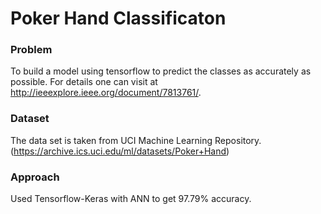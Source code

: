 # Poker Hand Classificaton

### Problem
To build a model using tensorflow to predict the classes as accurately as possible. For details one can visit at http://ieeexplore.ieee.org/document/7813761/.

### Dataset
The data set is taken from UCI Machine Learning Repository. (https://archive.ics.uci.edu/ml/datasets/Poker+Hand)

### Approach
Used Tensorflow-Keras with ANN to get 97.79% accuracy.
